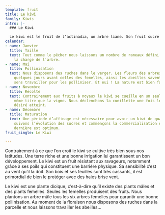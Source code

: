 ```yaml
---
template: fruit
title: Le kiwi
family: Kiwis
intro: |-
  ### Le Kiwi

  Le kiwi est le fruit de l’actinadia, un arbre liane. Son fruit sucré et légèrement acidulé est riche en vitamines, fibres et antioxydants. C’est le fruit vitalité par excellence !
calendar:
- name: Janvier
  title: Taille
  text: Tout comme le pêcher nous laissons un nombre de rameaux défini afin de contrôler
    la charge de l’arbre.
- name: Mai
  title: Pollinisation
  text: Nous disposons des ruches dans le verger. Les fleurs des arbres mâles s’ouvrent
    quelques jours avant celles des femelles, ainsi les abeilles savent dans quel
    sens travailler pour les polliniser. Et oui ! La nature est bien faite !
- name: Novembre
  title: Récolte
  text: Contrairement aux fruits à noyaux le kiwi se cueille en un seul passage au
    même titre que la vigne. Nous déclenchons la cueillette une fois le taux de sucre
    désiré atteint.
- name: Décembre
  title: Maturation
  text: Une période d’affinage est nécessaire pour avoir un kiwi de qualité. Nous
    suivons l’évolution des sucres et commençons la commercialisation dès que cette
    dernière est optimum.
fruit_single: Le Kiwi

---
```

Contrairement à ce que l’on croit le kiwi se cultive très bien sous nos latitudes. Une terre riche et une bonne irrigation lui garantissent un bon développement. Le kiwi est un fruit résistant aux ravageurs, notamment grâce à ses poils qui constituent une barrière physique. Sa sensibilité c’est au vent qu’il la doit. Son bois et ses feuilles sont très cassants, il est primordial de bien le protéger avec des haies brise vent.

Le kiwi est une plante dioique, c’est-à-dire qu’il existe des plants mâles et des plants femelles. Seules les femelles produisent des fruits. Nous plantons un arbre mâle tous les six arbres femelles pour garantir une bonne pollinisation. Au moment de la floraison nous disposons des ruches dans la parcelle et nous laissons travailler les abeilles…